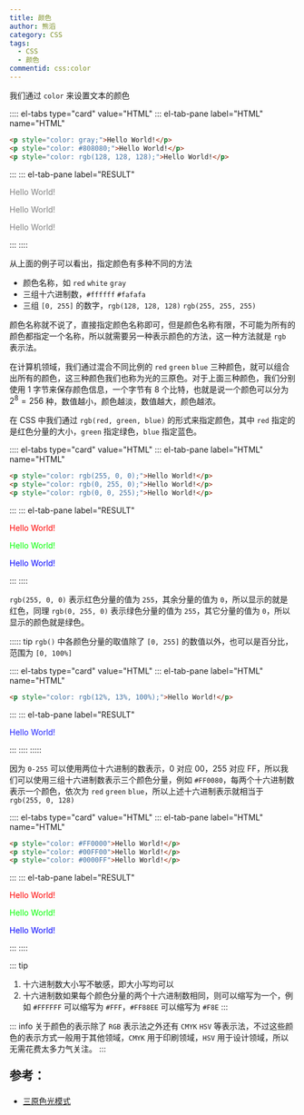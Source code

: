 ```yaml
---
title: 颜色
author: 熊滔
category: CSS
tags:
  - CSS
  - 颜色
commentid: css:color
---
```


我们通过 `color` 来设置文本的颜色

:::: el-tabs type="card" value="HTML"
::: el-tab-pane label="HTML" name="HTML"

```html
<p style="color: gray;">Hello World!</p>
<p style="color: #808080;">Hello World!</p>
<p style="color: rgb(128, 128, 128);">Hello World!</p>
```

:::
::: el-tab-pane label="RESULT"
<DisplayBox>

<p style="color: gray;">Hello World!</p>
<p style="color: #808080;">Hello World!</p>
<p style="color: rgb(128, 128, 128);">Hello World!</p>
</DisplayBox>
:::
::::

从上面的例子可以看出，指定颜色有多种不同的方法

- 颜色名称，如 `red` `white` `gray`
- 三组十六进制数，`#ffffff` `#fafafa`
- 三组 `[0, 255]` 的数字，`rgb(128, 128, 128)` `rgb(255, 255, 255)`

颜色名称就不说了，直接指定颜色名称即可，但是颜色名称有限，不可能为所有的颜色都指定一个名称，所以就需要另一种表示颜色的方法，这一种方法就是 `rgb` 表示法。

在计算机领域，我们通过混合不同比例的 `red` `green` `blue` 三种颜色，就可以组合出所有的颜色，这三种颜色我们也称为光的三原色。对于上面三种颜色，我们分别使用 1 字节来保存颜色信息，一个字节有 8 个比特，也就是说一个颜色可以分为 $2^8 = 256$ 种，数值越小，颜色越淡，数值越大，颜色越浓。

在 CSS 中我们通过 `rgb(red, green, blue)` 的形式来指定颜色，其中 `red` 指定的是红色分量的大小，`green` 指定绿色，`blue` 指定蓝色。

:::: el-tabs type="card" value="HTML"
::: el-tab-pane label="HTML" name="HTML"
```html
<p style="color: rgb(255, 0, 0);">Hello World!</p>
<p style="color: rgb(0, 255, 0);">Hello World!</p>
<p style="color: rgb(0, 0, 255);">Hello World!</p>
```
:::
::: el-tab-pane label="RESULT"
<DisplayBox>
<p style="color: rgb(255, 0, 0);">Hello World!</p>
<p style="color: rgb(0, 255, 0);">Hello World!</p>
<p style="color: rgb(0, 0, 255);">Hello World!</p>
</DisplayBox>
:::
::::

`rgb(255, 0, 0)` 表示红色分量的值为 `255`，其余分量的值为 `0`，所以显示的就是红色，同理 `rgb(0, 255, 0)` 表示绿色分量的值为 `255`，其它分量的值为 `0`，所以显示的颜色就是绿色。

::::: tip
`rgb()` 中各颜色分量的取值除了 `[0, 255]` 的数值以外，也可以是百分比，范围为 `[0, 100%]`

:::: el-tabs type="card" value="HTML"
::: el-tab-pane label="HTML" name="HTML"
```html
<p style="color: rgb(12%, 13%, 100%);">Hello World!</p>
```
:::
::: el-tab-pane label="RESULT"
<DisplayBox>
<p style="color: rgb(12%, 13%, 100%);">Hello World!</p>
</DisplayBox>
:::
::::
:::::

因为 `0-255` 可以使用两位十六进制的数表示，0 对应 00，255 对应 FF，所以我们可以使用三组十六进制数表示三个颜色分量，例如 `#FF0080`，每两个十六进制数表示一个颜色，依次为 `red` `green` `blue`，所以上述十六进制表示就相当于 `rgb(255, 0, 128)`

:::: el-tabs type="card" value="HTML"
::: el-tab-pane label="HTML" name="HTML"
```html
<p style="color: #FF0000">Hello World!</p>
<p style="color: #00FF00">Hello World!</p>
<p style="color: #0000FF">Hello World!</p>
```
:::
::: el-tab-pane label="RESULT"
<DisplayBox>
<p style="color: #FF0000">Hello World!</p>
<p style="color: #00FF00">Hello World!</p>
<p style="color: #0000FF">Hello World!</p>
</DisplayBox>
:::
::::

::: tip
1. 十六进制数大小写不敏感，即大小写均可以
2. 十六进制数如果每个颜色分量的两个十六进制数相同，则可以缩写为一个，例如 `#FFFFFF` 可以缩写为 `#FFF`，`#FF88EE` 可以缩写为 `#F8E`
:::

::: info
关于颜色的表示除了 `RGB` 表示法之外还有 `CMYK` `HSV` 等表示法，不过这些颜色的表示方式一般用于其他领域，`CMYK` 用于印刷领域，`HSV` 用于设计领域，所以无需花费太多力气关注。
:::

<p style="font-size: 1.5em; font-weight: bold;">参考：</p>

- [三原色光模式](https://zh.wikipedia.org/wiki/%E4%B8%89%E5%8E%9F%E8%89%B2%E5%85%89%E6%A8%A1%E5%BC%8F)

